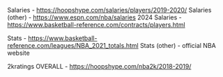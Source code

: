 Salaries - https://hoopshype.com/salaries/players/2019-2020/
Salaries (other) - https://www.espn.com/nba/salaries
2024 Salaries - https://www.basketball-reference.com/contracts/players.html

Stats - https://www.basketball-reference.com/leagues/NBA_2021_totals.html
Stats (other) - official NBA website

2kratings OVERALL - https://hoopshype.com/nba2k/2018-2019/
